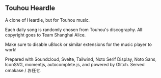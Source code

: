 ## Touhou Heardle

A clone of Heardle, but for Touhou music.

Each daily song is randomly chosen from Touhou's discography. All copyright goes to Team Shanghai Alice.

Make sure to disable uBlock or similar extensions for the music player to work!

Prepared with Soundcloud, Svelte, Tailwind, Noto Serif Display, Noto Sans, IconSVG, momentjs, autocomplete.js, and powered by Glitch. Served omakase / お任せ. 
